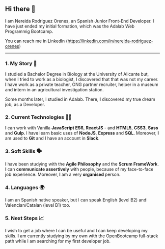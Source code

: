 ## Hi there 👋

I am Nereida Rodriguez Orenes, an Spanish Junior Front-End Developer. I have just ended my initial formation, which was the Adalab Web Programmig Bootcamp.

You can reach me in LinkedIn (https://linkedin.com/in/nereida-rodríguez-orenes)

---

### 1. My Story :open_book:

I studied a Bachelor Degree in Biology at the University of Alicante but, when I tried to work as a biologist, I discovered that that was not my career. I have work as a private teacher, ONG partner recruiter, helper in a museum and intern in an agricultural investigation station.

Some months later, I studied in Adalab. There, I discovered my true dream job, as a Developer.

### 2. Current Technologies :woman_technologist:

I can work with Vanilla **JavaScript ES6**, **ReactJS** - and **HTML5**, **CSS3**, **Sass** and **Gulp**. I have learn basic uses of **NodeJS**, **Express** and **SQL**. Moreover, I am used to **Git** and I have an account in **Slack**.

### 3. Soft Skills :speaking_head:

I have been studying with the **Agile Philosophy** and the **Scrum FrameWork**. I can **communicate assertively** with people, because of my face-to-face job experience. Moreover, I am a very **organised** person.

### 4. Languages :earth_africa:

I am an Spanish native speaker, but I can speak English (level B2) and Valencian/Catalan (level B1) too.

### 5. Next Steps :chart_with_upwards_trend:

I wish to get a job where I can be useful and I can keep developing my skills. I am currently studying by my own with the OpenBootcamp full-stack path while I am searching for my first developer job.
